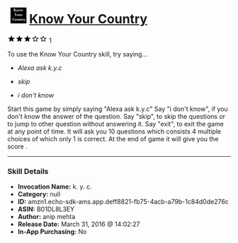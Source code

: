 # &nbsp;<img src="skill_icon" alt="Know Your Country icon" width="36"> [Know Your Country](http://alexa.amazon.com/#skills/amzn1.echo-sdk-ams.app.deff8821-fb75-4acb-a79b-1c84d0de276c)
![3 stars](../../images/ic_star_black_18dp_1x.png)![3 stars](../../images/ic_star_black_18dp_1x.png)![3 stars](../../images/ic_star_black_18dp_1x.png)![3 stars](../../images/ic_star_border_black_18dp_1x.png)![3 stars](../../images/ic_star_border_black_18dp_1x.png) 1

To use the Know Your Country skill, try saying...

* *Alexa ask k.y.c*

* *skip*

* *i don't know*

Start this game by simply saying "Alexa ask k.y.c"
Say "i don't know", if you don't know the answer of the question.
Say "skip", to skip the questions or to jump to other question without answering it.
Say "exit", to exit the game at any point of time.
It will ask you 10 questions which consists 4 multiple choices of which only 1 is correct.
At the end of game it will give you the score .

***

### Skill Details

* **Invocation Name:** k. y. c.
* **Category:** null
* **ID:** amzn1.echo-sdk-ams.app.deff8821-fb75-4acb-a79b-1c84d0de276c
* **ASIN:** B01DL8L3EY
* **Author:** anip mehta
* **Release Date:** March 31, 2016 @ 14:02:27
* **In-App Purchasing:** No
